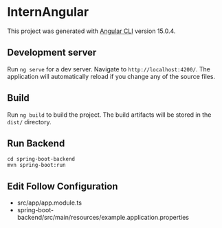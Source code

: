 # InternAngular

This project was generated with [Angular CLI](https://github.com/angular/angular-cli) version 15.0.4.

## Development server

Run `ng serve` for a dev server. Navigate to `http://localhost:4200/`. The application will automatically reload if you change any of the source files.

## Build

Run `ng build` to build the project. The build artifacts will be stored in the `dist/` directory.

## Run Backend

```
cd spring-boot-backend
mvn spring-boot:run
```

## Edit Follow Configuration

- src/app/app.module.ts
- spring-boot-backend/src/main/resources/example.application.properties
